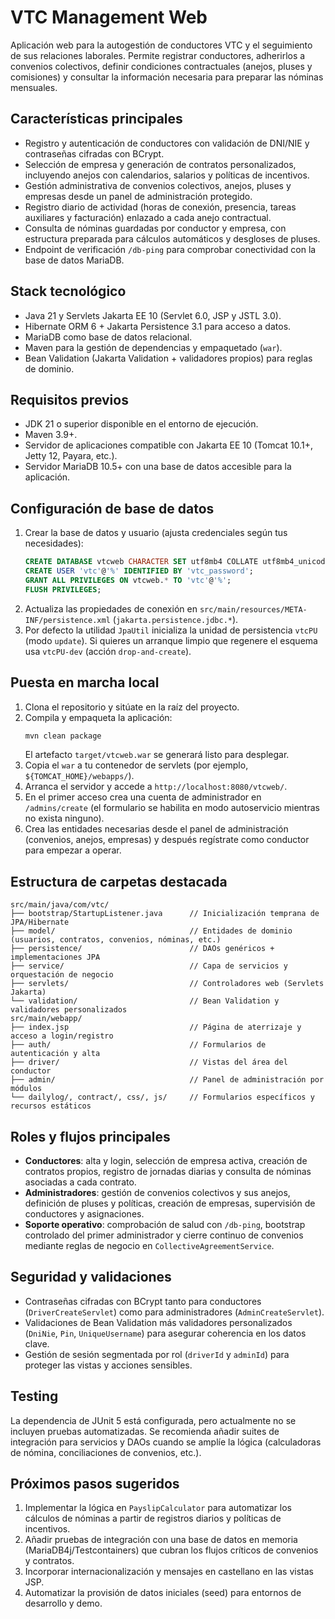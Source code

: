 # VTC Management Web

Aplicación web para la autogestión de conductores VTC y el seguimiento de sus relaciones laborales. Permite registrar conductores, adherirlos a convenios colectivos, definir condiciones contractuales (anejos, pluses y comisiones) y consultar la información necesaria para preparar las nóminas mensuales.

## Características principales
- Registro y autenticación de conductores con validación de DNI/NIE y contraseñas cifradas con BCrypt.
- Selección de empresa y generación de contratos personalizados, incluyendo anejos con calendarios, salarios y políticas de incentivos.
- Gestión administrativa de convenios colectivos, anejos, pluses y empresas desde un panel de administración protegido.
- Registro diario de actividad (horas de conexión, presencia, tareas auxiliares y facturación) enlazado a cada anejo contractual.
- Consulta de nóminas guardadas por conductor y empresa, con estructura preparada para cálculos automáticos y desgloses de pluses.
- Endpoint de verificación `/db-ping` para comprobar conectividad con la base de datos MariaDB.

## Stack tecnológico
- Java 21 y Servlets Jakarta EE 10 (Servlet 6.0, JSP y JSTL 3.0).
- Hibernate ORM 6 + Jakarta Persistence 3.1 para acceso a datos.
- MariaDB como base de datos relacional.
- Maven para la gestión de dependencias y empaquetado (`war`).
- Bean Validation (Jakarta Validation + validadores propios) para reglas de dominio.

## Requisitos previos
- JDK 21 o superior disponible en el entorno de ejecución.
- Maven 3.9+.
- Servidor de aplicaciones compatible con Jakarta EE 10 (Tomcat 10.1+, Jetty 12, Payara, etc.).
- Servidor MariaDB 10.5+ con una base de datos accesible para la aplicación.

## Configuración de base de datos
1. Crear la base de datos y usuario (ajusta credenciales según tus necesidades):
   ```sql
   CREATE DATABASE vtcweb CHARACTER SET utf8mb4 COLLATE utf8mb4_unicode_ci;
   CREATE USER 'vtc'@'%' IDENTIFIED BY 'vtc_password';
   GRANT ALL PRIVILEGES ON vtcweb.* TO 'vtc'@'%';
   FLUSH PRIVILEGES;
   ```
2. Actualiza las propiedades de conexión en `src/main/resources/META-INF/persistence.xml` (`jakarta.persistence.jdbc.*`).
3. Por defecto la utilidad `JpaUtil` inicializa la unidad de persistencia `vtcPU` (modo `update`). Si quieres un arranque limpio que regenere el esquema usa `vtcPU-dev` (acción `drop-and-create`).

## Puesta en marcha local
1. Clona el repositorio y sitúate en la raíz del proyecto.
2. Compila y empaqueta la aplicación:
   ```bash
   mvn clean package
   ```
   El artefacto `target/vtcweb.war` se generará listo para desplegar.
3. Copia el `war` a tu contenedor de servlets (por ejemplo, `${TOMCAT_HOME}/webapps/`).
4. Arranca el servidor y accede a `http://localhost:8080/vtcweb/`.
5. En el primer acceso crea una cuenta de administrador en `/admins/create` (el formulario se habilita en modo autoservicio mientras no exista ninguno).
6. Crea las entidades necesarias desde el panel de administración (convenios, anejos, empresas) y después regístrate como conductor para empezar a operar.

## Estructura de carpetas destacada
```
src/main/java/com/vtc/
├── bootstrap/StartupListener.java      // Inicialización temprana de JPA/Hibernate
├── model/                              // Entidades de dominio (usuarios, contratos, convenios, nóminas, etc.)
├── persistence/                        // DAOs genéricos + implementaciones JPA
├── service/                            // Capa de servicios y orquestación de negocio
├── servlets/                           // Controladores web (Servlets Jakarta)
└── validation/                         // Bean Validation y validadores personalizados
src/main/webapp/
├── index.jsp                           // Página de aterrizaje y acceso a login/registro
├── auth/                               // Formularios de autenticación y alta
├── driver/                             // Vistas del área del conductor
├── admin/                              // Panel de administración por módulos
└── dailylog/, contract/, css/, js/     // Formularios específicos y recursos estáticos
```

## Roles y flujos principales
- **Conductores**: alta y login, selección de empresa activa, creación de contratos propios, registro de jornadas diarias y consulta de nóminas asociadas a cada contrato.
- **Administradores**: gestión de convenios colectivos y sus anejos, definición de pluses y políticas, creación de empresas, supervisión de conductores y asignaciones.
- **Soporte operativo**: comprobación de salud con `/db-ping`, bootstrap controlado del primer administrador y cierre continuo de convenios mediante reglas de negocio en `CollectiveAgreementService`.

## Seguridad y validaciones
- Contraseñas cifradas con BCrypt tanto para conductores (`DriverCreateServlet`) como para administradores (`AdminCreateServlet`).
- Validaciones de Bean Validation más validadores personalizados (`DniNie`, `Pin`, `UniqueUsername`) para asegurar coherencia en los datos clave.
- Gestión de sesión segmentada por rol (`driverId` y `adminId`) para proteger las vistas y acciones sensibles.

## Testing
La dependencia de JUnit 5 está configurada, pero actualmente no se incluyen pruebas automatizadas. Se recomienda añadir suites de integración para servicios y DAOs cuando se amplíe la lógica (calculadoras de nómina, conciliaciones de convenios, etc.).

## Próximos pasos sugeridos
1. Implementar la lógica en `PayslipCalculator` para automatizar los cálculos de nóminas a partir de registros diarios y políticas de incentivos.
2. Añadir pruebas de integración con una base de datos en memoria (MariaDB4j/Testcontainers) que cubran los flujos críticos de convenios y contratos.
3. Incorporar internacionalización y mensajes en castellano en las vistas JSP.
4. Automatizar la provisión de datos iniciales (seed) para entornos de desarrollo y demo.

